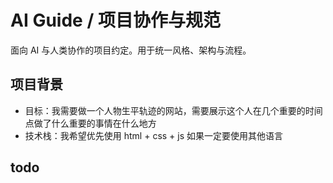 # AI Guide / 项目协作与规范

面向 AI 与人类协作的项目约定。用于统一风格、架构与流程。

## 项目背景
- 目标：我需要做一个人物生平轨迹的网站，需要展示这个人在几个重要的时间点做了什么重要的事情在什么地方
- 技术栈：我希望优先使用 html + css + js 如果一定要使用其他语言

## todo

